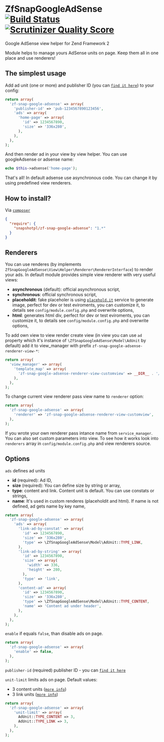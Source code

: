 ZfSnapGoogleAdSense [![Build Status](https://travis-ci.org/snapshotpl/ZfSnapGoogleAdSense.png?branch=1.0.0)](https://travis-ci.org/snapshotpl/ZfSnapGoogleAdSense) [![Scrutinizer Quality Score](https://scrutinizer-ci.com/g/snapshotpl/ZfSnapGoogleAdSense/badges/quality-score.png?s=9f9e8109533cadafa60dc90839c8edae02f85802)](https://scrutinizer-ci.com/g/snapshotpl/ZfSnapGoogleAdSense/)
===================

Google AdSense view helper for Zend Framework 2

Module helps to manage yours AdSense units on page. Keep them all in one place and use renderers!

The simplest usage
--------------
Add ad unit (one or more) and publisher ID (you can [`find it here`](https://www.google.com/adsense/app#accountInformation)) to your config:

```php
return array(
  'zf-snap-google-adsense' => array(
    'publisher-id' => 'pub-1234567890123456',
    'ads' => array(
      'home-page' => array(
        'id' => 1234567890,
        'size' => '336x280',
      ),
    ),
  ),
);
```

And then render ad in your view by view helper. You can use googleAdsense or adsense name:

```php
echo $this->adsense('home-page');
```
That's all!
In default adsense use asynchronous code. You can change it by using predefined view renderers.

How to install?
---------------

Via [`composer`](https://getcomposer.org/)
```json
{
  "require": {
    "snapshotpl/zf-snap-google-adsense": "1.*"
  }
}
```

Renderers
--------

You can use renderes (by implements `ZfSnapGoogleAdSense\View\Helper\Renderer\RendererInterface`) to render your ads. In default module provides simple view renderer with very useful views:
* **asynchronous** (default): official asynchronous script,
* **synchronous**: official synchronous script,
* **placeholdit**: fake placeholer is using [`placehold.it`](http://placehold.it/) service to generate image, perfect for dev or test eviroments, you can customize it, to details see `config/module.config.php` and overwrite options,
* **html**: generates html div, perfect for dev or test eviroments, you can customize it, to details see `config/module.config.php` and overwrite options,

To add own view to view render create view (in view you can use `ad` property which it's instance of `\ZfSnapGoogleAdSense\Model\AdUnit` by default) add it to view_manager with prefix `zf-snap-google-adsense-renderer-view-*`:

```php
return array(
  'view_manager' => array(
    'template_map' => array(
      'zf-snap-google-adsense-renderer-view-customview' => __DIR__ . '/my-awesome-custom-view.phtml',
    ),
  ),
);
```

To change current view renderer pass view name to `renderer` option:

```php
return array(
  'zf-snap-google-adsense' => array(
    'renderer' => 'zf-snap-google-adsense-renderer-view-customview',
  ),
);
```

If you wrote your own renderer pass intance name from `service_manager`. You can also set custom parameters into view. To see how it works look into `renderers` array in `config/module.config.php` and view renderers source.

Options
-------

`ads` defines ad units
* **id** (required): Ad ID,
* **size** (required): You can define size by string or array,
* **type**: content and link. Content unit is default. You can use constats or strings,
* **name**: It's used in custom renderes (placeholdit and html). If name is not defined, ad gets name by key name,

```php
return array(
  'zf-snap-google-adsense' => array(
    'ads' => array(
      'link-ad-by-constat' => array(
        'id' => 1234567890,
        'size' => '336x280',
        'type' => \ZfSnapGoogleAdSense\Model\AdUnit::TYPE_LINK,
      ),
      'link-ad-by-string' => array(
        'id' => 1234567890,
        'size' => array(
          'width' => 336,
          'height' => 280,
        ),
        'type' => 'link',
      ),
      'content-ad' => array(
        'id' => 1234567890,
        'size' => '336x280',
        'type' => \ZfSnapGoogleAdSense\Model\AdUnit::TYPE_CONTENT,
        'name' => 'Content ad under header',
      ),
    ),
  ),
);
```

`enable` if equals `false`, than disable ads on page.

```php
return array(
  'zf-snap-google-adsense' => array(
    'enable' => false,
  ),
);
```

`publisher-id` (required) publisher ID - you can [`find it here`](https://www.google.com/adsense/app#accountInformation)

`unit-limit` limits ads on page. Default values:
* 3 content units ([`more info`](https://support.google.com/adsense/answer/1346295#Google_ad_limit_per_page))
* 3 link units ([`more info`](https://support.google.com/adsense/answer/1346295#Google_link_unit_limit_per_page))

```php
return array(
  'zf-snap-google-adsense' => array(
    'unit-limit' => array(
      AdUnit::TYPE_CONTENT => 3,
      AdUnit::TYPE_LINK => 3,
    ),
  ),
);
```
